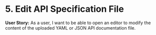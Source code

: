 
# 5. Edit API Specification File

**User Story:** As a user, I want to be able to open an editor to modify the content of the uploaded YAML or JSON API documentation file.
